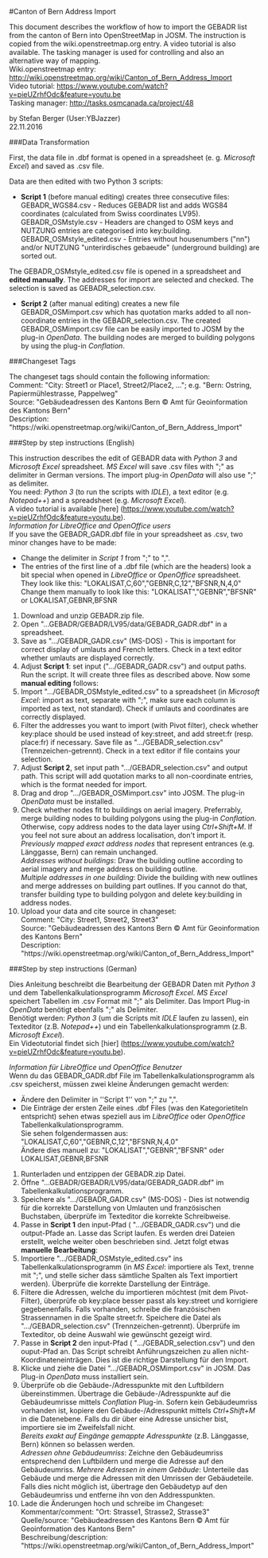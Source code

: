 #Canton of Bern Address Import

This document describes the workflow of how to import the GEBADR list from the canton of Bern into OpenStreetMap in JOSM. The instruction is copied from the wiki.openstreetmap.org entry. A video tutorial is also available. The tasking manager is used for controlling and also an alternative way of mapping.<br />
Wiki.openstreetmap entry: http://wiki.openstreetmap.org/wiki/Canton_of_Bern_Address_Import<br />
Video tutorial: https://www.youtube.com/watch?v=pieUZrhfOdc&feature=youtu.be<br />
Tasking manager: http://tasks.osmcanada.ca/project/48

by Stefan Berger (User:YBJazzer)<br />
22.11.2016


###Data Transformation

First, the data file in .dbf format is opened in a spreadsheet (e. g. *Microsoft Excel*) and saved as .csv file.

Data are then edited with two Python 3 scripts:

- **Script 1** (before manual editing) creates three consecutive files:<br />
GEBADR_WGS84.csv - Reduces GEBADR list and adds WGS84 coordinates (calculated from Swiss coordinates LV95).<br />
GEBADR_OSMstyle.csv - Headers are changed to OSM keys and NUTZUNG entries are categorised into key:building.<br />
GEBADR_OSMstyle_edited.csv - Entries without housenumbers ("nn") and/or NUTZUNG "unterirdisches gebaeude" (underground building) are sorted out.<br />

The GEBADR_OSMstyle_edited.csv file is opened in a spreadsheet and **edited manually**. The addresses for import are selected and checked. The selection is saved as GEBADR_selection.csv. 

- **Script 2** (after manual editing) creates a new file GEBADR_OSMimport.csv which has quotation marks added to all non-coordinate entries in the GEBADR_selection.csv. 
The created GEBADR_OSMimport.csv file can be easily imported to JOSM by the plug-in *OpenData*. The building nodes are merged to building polygons by using the plug-in *Conflation*. 

###Changeset Tags

The changeset tags should contain the following information:<br />
Comment: "City: Street1 or Place1, Street2/Place2, ..."; e.g. "Bern: Ostring, Papiermühlestrasse, Pappelweg"<br />
Source: "Gebäudeadressen des Kantons Bern © Amt für Geoinformation des Kantons Bern"<br />
Description: "https://<i></i>wiki.openstreetmap.org/wiki/Canton_of_Bern_Address_Import"<br />


###Step by step instructions (English)

This instruction describes the edit of GEBADR data with *Python 3* and *Microsoft Excel* spreadsheet. *MS Excel* will save .csv files with ";" as delimiter in German versions. The import plug-in *OpenData* will also use ";" as delimiter.<br />
You need: *Python 3* (to run the scripts with *IDLE*), a text editor (e.g. *Notepad++*) and a spreadsheet (e.g. *Microsoft Excel*).<br />
A video tutorial is available [here] (https://www.youtube.com/watch?v=pieUZrhfOdc&feature=youtu.be).<br />
*Information for LibreOffice and OpenOffice users*<br />
If you save the GEBADR_GADR.dbf file in your spreadsheet as .csv, two minor changes have to be made:<br />
- Change the delimiter in *Script 1* from ";" to ",".<br />
- The entries of the first line of a .dbf file (which are the headers) look a bit special when opened in *LibreOffice* or *OpenOffice* spreadsheet.<br />
They look like this: "LOKALISAT,C,60","GEBNR,C,12","BFSNR,N,4,0"<br />
Change them manually to look like this: "LOKALISAT","GEBNR","BFSNR" or LOKALISAT,GEBNR,BFSNR<br />

1. Download and unzip GEBADR.zip file. 
2. Open "...GEBADR/GEBADR/LV95/data/GEBADR_GADR.dbf" in a spreadsheet. 
3. Save as ".../GEBADR_GADR.csv" (MS-DOS) - This is important for correct display of umlauts and French letters. Check in a text editor whether umlauts are displayed correctly. 
4. Adjust **Script 1**: set input (".../GEBADR_GADR.csv") and output paths. Run the script. It will create three files as described above. 
Now some **manual editing** follows: 
5. Import ".../GEBADR_OSMstyle_edited.csv" to a spreadsheet (in *Microsoft Excel*: import as text, separate with ";", make sure each column is imported as text, not standard). Check if umlauts and coordinates are correctly displayed. 
6. Filter the addresses you want to import (with Pivot filter), check whether key:place should be used instead of key:street, and add street:fr (resp. place:fr) if necessary. Save file as ".../GEBADR_selection.csv" (Trennzeichen-getrennt). Check in a text editor if file contains your selection. 
7. Adjust **Script 2**, set input path ".../GEBADR_selection.csv" and output path. This script will add quotation marks to all non-coordinate entries, which is the format needed for import. 
8. Drag and drop ".../GEBADR_OSMimport.csv" into JOSM. The plug-in *OpenData* must be installed. 
9. Check whether nodes fit to buildings on aerial imagery. Preferrably, merge building nodes to building polygons using the plug-in *Conflation*. Otherwise, copy address nodes to the data layer using *Ctrl+Shift+M*. If you feel not sure about an address localisation, don't import it.<br />
*Previously mapped exact address nodes* that represent entrances (e.g. Länggasse, Bern) can remain unchanged.<br />
*Addresses without buildings*: Draw the building outline according to aerial imagery and merge address on building outline.<br />
*Multiple addresses in one building*: Divide the building with new outlines and merge addresses on building part outlines. If you cannot do that, transfer building type to building polygon and delete key:building in address nodes.<br />
10. Upload your data and cite source in changeset:<br />
    Comment: "City: Street1, Street2, Street3"<br />
    Source: "Gebäudeadressen des Kantons Bern © Amt für Geoinformation des Kantons Bern"<br />
    Description: "https://<i></i>wiki.openstreetmap.org/wiki/Canton_of_Bern_Address_Import"


###Step by step instructions (German)

Dies Anleitung beschreibt die Bearbeitung der GEBADR Daten mit *Python 3* und dem Tabellenkalkulationsprogramm *Microsoft Excel*. *MS Excel* speichert Tabellen im .csv Format mit ";" als Delimiter. Das Import Plug-in *OpenData* benötigt ebenfalls ";" als Delimiter. <br />
Benötigt werden: *Python 3* (um die Scripts mit *IDLE* laufen zu lassen), ein Texteditor (z.B. *Notepad++*) und ein Tabellenkalkulationsprogramm (z.B. *Microsoft Excel*).<br />
Ein Videotutorial findet sich [hier] (https://www.youtube.com/watch?v=pieUZrhfOdc&feature=youtu.be).

*Information für LibreOffice und OpenOffice Benutzer*<br />
Wenn du das GEBADR_GADR.dbf File im Tabellenkalkulationsprogramm als .csv speicherst, müssen zwei kleine Änderungen gemacht werden:<br />
- Ändere den Delimiter in ''Script 1'' von ";" zu ",".<br />
- Die Einträge der ersten Zeile eines .dbf Files (was den Kategorietiteln entspricht) sehen etwas speziell aus im *LibreOffice* oder *OpenOffice* Tabellenkalkulationsprogramm.<br />
Sie sehen folgendermassen aus: "LOKALISAT,C,60","GEBNR,C,12","BFSNR,N,4,0"<br />
Ändere dies manuell zu: "LOKALISAT","GEBNR","BFSNR" oder LOKALISAT,GEBNR,BFSNR<br />

1. Runterladen und entzippen der GEBADR.zip Datei. 
2. Öffne "...GEBADR/GEBADR/LV95/data/GEBADR_GADR.dbf" im Tabellenkalkulationsprogramm. 
3. Speichere als ".../GEBADR_GADR.csv" (MS-DOS) - Dies ist notwendig für die korrekte Darstellung von Umlauten und französischen Buchstaben, überprüfe im Texteditor die korrekte Schreibweise. 
4. Passe in **Script 1** den input-Pfad ( ".../GEBADR_GADR.csv") und die output-Pfade an. Lasse das Script laufen. Es werden drei Dateien erstellt, welche weiter oben beschrieben sind. 
Jetzt folgt etwas **manuelle Bearbeitung**:
5. Importiere ".../GEBADR_OSMstyle_edited.csv" ins Tabellenkalkulationsprogramm (in *MS Excel*: importiere als Text, trenne mit ";", und stelle sicher dass sämtliche Spalten als Text importiert werden). Überprüfe die korrekte Darstellung der Einträge. 
6. Filtere die Adressen, welche du importieren möchtest (mit dem Pivot-Filter), überprüfe ob key:place besser passt als key:street und korrigiere gegebenenfalls. Falls vorhanden, schreibe die französischen Strassennamen in die Spalte street:fr. Speichere die Datei als ".../GEBADR_selection.csv" (Trennzeichen-getrennt). Überprüfe im Texteditor, ob deine Auswahl wie gewünscht gezeigt wird. 
7. Passe in **Script 2** den input-Pfad ( ".../GEBADR_selection.csv") und den ouput-Pfad an. Das Script schreibt Anführungszeichen zu allen nicht-Koordinateneinträgen. Dies ist die richtige Darstellung für den Import. 
8. Klicke und ziehe die Datei ".../GEBADR_OSMimport.csv" in JOSM. Das Plug-in *OpenData* muss installiert sein. 
9. Überprüfe ob die Gebäude-/Adresspunkte mit den Luftbildern übereinstimmen. Übertrage die Gebäude-/Adresspunkte auf die Gebäudeumrisse mittels *Conflation* Plug-in. Sofern kein Gebäudeumriss vorhanden ist, kopiere den Gebäude-/Adresspunkt mittels *Ctrl+Shift+M* in die Datenebene. Falls du dir über eine Adresse unsicher bist, importiere sie im Zweifelsfall nicht.<br />
*Bereits exakt auf Eingänge gemappte Adresspunkte* (z.B. Länggasse, Bern) können so belassen werden.<br />
*Adressen ohne Gebäudeumriss*: Zeichne den Gebäudeumriss entsprechend den Luftbildern und merge die Adresse auf den Gebäudeumriss.
*Mehrere Adressen in einem Gebäude*: Unterteile das Gebäude und merge die Adressen mit den Umrissen der Gebäudeteile. Falls dies nicht möglich ist, übertrage den Gebäudetyp auf den Gebäudeumriss und entferne ihn von den Addresspunkten.<br />
10. Lade die Änderungen hoch und schreibe im Changeset:<br />
    Kommentar/comment: "Ort: Strasse1, Strasse2, Strasse3"<br />
    Quelle/source: "Gebäudeadressen des Kantons Bern © Amt für Geoinformation des Kantons Bern"<br />
    Beschreibung/description: "https://<i></i>wiki.openstreetmap.org/wiki/Canton_of_Bern_Address_Import"
